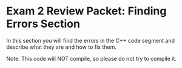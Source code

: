 # Exam 2 Review Packet: Finding Errors Section

In this section you will find the errors in the C++ code segment and describe what they are and how to fix them.

Note: This code will NOT compile, so please do not try to compile it.